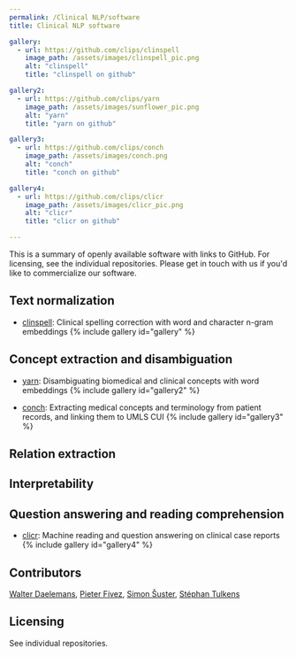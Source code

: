 ```yaml
---
permalink: /Clinical NLP/software
title: Clinical NLP software

gallery:
  - url: https://github.com/clips/clinspell
    image_path: /assets/images/clinspell_pic.png
    alt: "clinspell"
    title: "clinspell on github"

gallery2:
  - url: https://github.com/clips/yarn
    image_path: /assets/images/sunflower_pic.png
    alt: "yarn"
    title: "yarn on github"

gallery3:
  - url: https://github.com/clips/conch
    image_path: /assets/images/conch.png
    alt: "conch"
    title: "conch on github"

gallery4:
  - url: https://github.com/clips/clicr
    image_path: /assets/images/clicr_pic.png
    alt: "clicr"
    title: "clicr on github"

---
```



This is a summary of openly available software with links to GitHub. For licensing, see the individual repositories. Please get in touch with us if you'd like to commercialize our software.

## Text normalization
- [clinspell](https://github.com/clips/clinspell): Clinical spelling correction with word and character n-gram embeddings
{% include gallery id="gallery" %}

## Concept extraction and disambiguation
- [yarn](https://github.com/clips/yarn): Disambiguating biomedical and clinical concepts with word embeddings
{% include gallery id="gallery2" %}

- [conch](https://github.com/clips/conch): Extracting medical concepts and terminology from patient records, and linking them to UMLS CUI
{% include gallery id="gallery3" %}


## Relation extraction

## Interpretability

## Question answering and reading comprehension

- [clicr](https://github.com/clips/clicr): Machine reading and question answering on clinical case reports
{% include gallery id="gallery4" %}


## Contributors
[Walter Daelemans](https://www.clips.uantwerpen.be/~walter/), [Pieter Fivez](https://www.clips.uantwerpen.be/people/pieter-fivez), [Simon Šuster](http://simonsuster.github.io/), [Stéphan Tulkens](http://stephantul.github.io/)

## Licensing
See individual repositories.
